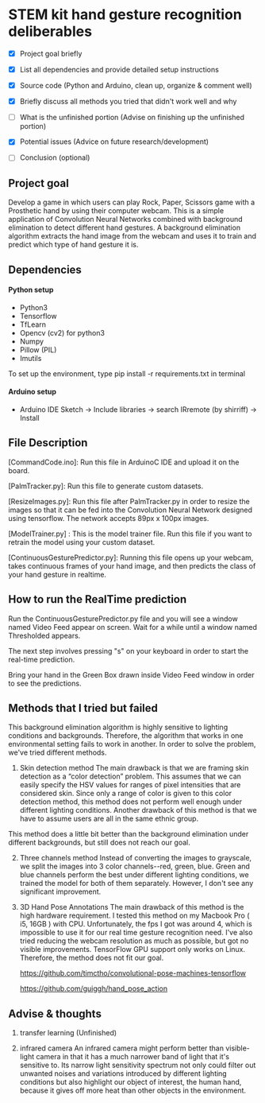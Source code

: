 # STEM kit hand gesture recognition deliberables
- [X] Project goal briefly
- [X] List all dependencies and provide detailed setup instructions
- [X] Source code (Python and Arduino, clean up, organize & comment well)
- [X] Briefly discuss all methods you tried that didn't work well and why
- [ ] What is the unfinished portion (Advise on finishing up the unfinished portion)
- [X] Potential issues (Advice on future research/development)
- [ ] Conclusion (optional)



## Project goal
Develop a game in which users can play Rock, Paper, Scissors game with a Prosthetic hand by using their computer webcam. 
This is a simple application of Convolution Neural Networks combined with background elimination to detect different hand gestures. A background elimination algorithm extracts the hand image from the webcam and uses it to train and predict which type of hand gesture it is.



## Dependencies
#### Python setup
* Python3
* Tensorflow
* TfLearn
* Opencv (cv2) for python3
* Numpy
* Pillow (PIL)
* Imutils

To set up the environment, type pip install -r requirements.txt in terminal


#### Arduino setup
* Arduino IDE
Sketch  ->  Include libraries  -> search IRremote (by shirriff) -> Install


## File Description

[CommandCode.ino]: Run this file in ArduinoC IDE and upload it on the board. 

[PalmTracker.py]: Run this file to generate custom datasets. 

[ResizeImages.py]: Run this file after PalmTracker.py in order to resize the images so that it can be fed into the Convolution Neural Network designed using tensorflow. The network accepts 89px x 100px images.

[ModelTrainer.py] : This is the model trainer file. Run this file if you want to retrain the model using your custom dataset.

[ContinuousGesturePredictor.py]: Running this file opens up your webcam, takes continuous frames of your hand image, and then predicts the class of your hand gesture in realtime.

## How to run the RealTime prediction

Run the ContinuousGesturePredictor.py file and you will see a window named Video Feed appear on screen. Wait for a while until a window named Thresholded appears.

The next step involves pressing "s" on your keyboard in order to start the real-time prediction.

Bring your hand in the Green Box drawn inside Video Feed window in order to see the predictions. 


## Methods that I tried but failed

This background elimination algorithm is highly sensitive to lighting conditions and backgrounds. Therefore, the algorithm that works in one environmental setting fails to work in another. In order to solve the problem, we've tried different methods. 

1. Skin detection method 
The main drawback is that we are framing skin detection as a “color detection” problem. This assumes that we can easily specify the HSV values for ranges of pixel intensities that are considered skin.
Since only a range of color is given to this color detection method, this method does not perform well enough under different lighting conditions. Another drawback of this method is that we have to assume users are all in the same ethnic group.

This method does a little bit better than the background elimination under different backgrounds, but still does not reach our goal.


2. Three channels method
Instead of converting the images to grayscale, we split the images into 3 color channels--red, green, blue. Green and blue channels perform the best under different lighting conditions, we trained the model for both of them separately. However, I don't see any significant improvement. 




3.  3D Hand Pose Annotations
The main drawback of this method is the high hardware requirement. 
I tested this method on my Macbook Pro ( i5, 16GB ) with CPU.  Unfortunately, the fps I got was around 4, which is impossible to use it for our real time gesture recognition need. I've also tried reducing the webcam resolution as much as possible, but got no visible improvements.
TensorFlow GPU support only works on Linux. Therefore, the method does not fit our goal.

    https://github.com/timctho/convolutional-pose-machines-tensorflow

    https://github.com/guiggh/hand_pose_action




## Advise & thoughts



1. transfer learning (Unfinished)

2. infrared camera
An infrared camera might perform better than visible-light camera in that it has a much narrower band of light that it's sensitive to.  Its narrow light sensitivity spectrum not only could filter out unwanted noises and variations introduced by different lighting conditions but also highlight our object of interest, the human hand, because it gives off more heat than other objects in the environment. 
